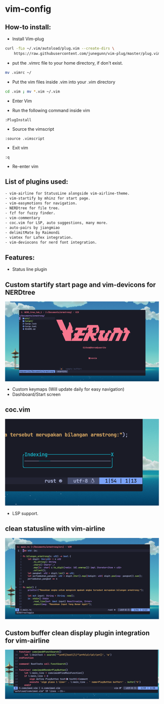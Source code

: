 # vim-config

## How-to install:

- Install Vim-plug

```sh 
curl -fLo ~/.vim/autoload/plug.vim --create-dirs \
    https://raw.githubusercontent.com/junegunn/vim-plug/master/plug.vim
```
- put the .vimrc file to your home directory, if don't exist. 

```sh
mv .vimrc ~/ 
```
- Put the vim files inside .vim into your .vim directory 

```sh
cd .vim ; mv *.vim ~/.vim 
```
- Enter Vim

- Run the following command inside vim

```vim
:PlugInstall
```
- Source the vimscript
```vim
:source .vimscript
```

- Exit vim

```vim
:q
```

- Re-enter vim
 
## List of plugins used:  
```
- vim-airline for StatusLine alongside vim-airline-theme.
- vim-startify by mhinz for start page.
- vim-easymotions for navigation. 
- NERDtree for file tree. 
- fzf for fuzzy finder. 
- vim-commentary 
- coc.vim for LSP, auto suggestions, many more. 
- auto-pairs by jiangmiao
- delimitMate by Raimondi
- vimtex for LaTex integration.
- vim-deviocons for nerd font integration. 
```


## Features:
- Status line plugin

## Custom startify start page and vim-devicons for NERDtree

![Alt text](./images/Preview1.png)

- Custom keymaps (Will update daily for easy navigation)
- Dashboard/Start screen

## coc.vim

![Alt text](./images/Preview4.png)

- LSP support.

## clean statusline with vim-airline

![Alt text](./images/Preview2.png)

## Custom buffer clean display plugin integration for vim-airline 

![Alt text](./images/Preview3.png)

